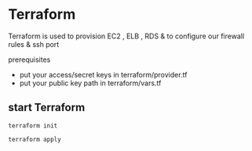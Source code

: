 # Terraform 

Terraform is used to provision EC2 , ELB , RDS & to configure our firewall rules & ssh port 

prerequisites

- put your access/secret keys in terraform/provider.tf
- put your public key path in terraform/vars.tf

## start Terraform 

```
terraform init

terraform apply
```
